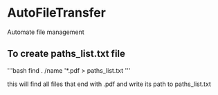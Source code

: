 # AutoFileTransfer
Automate file management


## To create paths_list.txt file
'''bash
find . /name '*.pdf > paths_list.txt
'''

this will find all files that end with .pdf and write its path to paths_list.txt